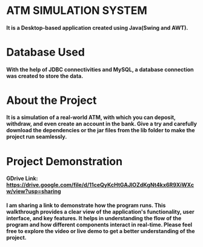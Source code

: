 # ATM SIMULATION SYSTEM

#### It is a Desktop-based application created using Java(Swing and AWT). 

# Database Used

#### With the help of JDBC connectivities and MySQL, a database connection was created to store the data. 

# About the Project

#### It is a simulation of a real-world ATM, with which you can deposit, withdraw, and even create an account in the bank. Give a try and carefully download the dependencies or the jar files from the lib folder to make the project run seamlessly.

# Project Demonstration
#### GDrive Link: https://drive.google.com/file/d/11ceQyKcHtGAJlOZdKgNt4kx6R9XiWXcw/view?usp=sharing
#### I am sharing a link to demonstrate how the program runs. This walkthrough provides a clear view of the application's functionality, user interface, and key features. It helps in understanding the flow of the program and how different components interact in real-time. Please feel free to explore the video or live demo to get a better understanding of the project.
